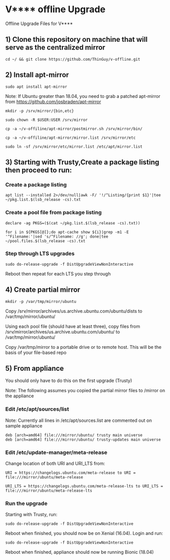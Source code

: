 
# V**** offline Upgrade 
Offline Upgrade Files for V****

## 1) Clone this repository on machine that will serve as the centralized mirror
```
cd ~/ && git clone https://github.com/ThinGuy/v-offline.git
```

## 2) Install apt-mirror
```
sudo apt install apt-mirror
```

Note: If Ubuntu greater than 18.04, you need to grab a patched apt-mirror from https://github.com/josbraden/apt-mirror

```
mkdir -p /srv/mirror/{bin,etc}
```

```
sudo chown -R $USER:USER /srv/mirror
```

```
cp -a ~/v-offiline/apt-mirror/postmirror.sh /srv/mirror/bin/
```

```
cp -a ~/v-offiline/apt-mirror/mirror.list /srv/mirror/etc
```

```
sudo ln -sf /srv/mirror/etc/mirror.list /etc/apt/mirror.list
```

## 3) Starting with Trusty,Create a package listing then proceed to run:

### Create a package listing
```
apt list --installed 2>/dev/null|awk -F/ '!/^Listing/{print $1}'|tee ~/pkg.list.$(lsb_release -cs).txt
```
### Create a pool file from package listing
```
declare -ag PKGS=($(cat ~/pkg.list.$(lsb_release -cs).txt))
```

```
for i in ${PKGS[@]};do apt-cache show ${i}|grep -m1 -E '^Filename:'|sed 's/^Filename: //g'; done|tee ~/pool.files.$(lsb_release -cs).txt
```

### Step through LTS upgrades
```
sudo do-release-upgrade -f DistUpgradeViewNonInteractive
```

Reboot then repeat for each LTS you step through

## 4) Create partial mirror
```
mkdir -p /var/tmp/mirror/ubuntu
```

Copy /srv/mirror/archives/us.archive.ubuntu.com/ubuntu/dists to /var/tmp/mirror/ubuntu/

Using each pool file (should have at least three), copy files from /srv/mirror/archives/us.archive.ubuntu.com/ubuntu/<path to entry> to /var/tmp/mirror/ubuntu/

Copy /var/tmp/mirror to a portable drive or to remote host.  This will be the basis of your file-based repo
  
## 5) From appliance
You should only have to do this on the first upgrade (Trusty)

Note: The following assumes you copied the partial mirror files to /mirror on the appliance

### Edit /etc/apt/sources/list

Note: Currently all lines in /etc/apt/sources.list are commented out on sample appliance

```
deb [arch=amd64] file:///mirror/ubuntu/ trusty main universe
deb [arch=amd64] file:///mirror/ubuntu/ trusty-updates main universe
```

### Edit /etc/update-manager/meta-release

Change location of both URI and URI_LTS from:

```
URI = https://changelogs.ubuntu.com/meta-release to URI = file:///mirror/ubuntu/meta-release

URI_LTS = https://changelogs.ubuntu.com/meta-release-lts to URI_LTS = file:///mirror/ubuntu/meta-release-lts
```
### Run the upgrade
Starting with Trusty, run:

```
sudo do-release-upgrade -f DistUpgradeViewNonInteractive 
```

Reboot when finished, you should now be on Xenial (16.04).  Login and run:

```
sudo do-release-upgrade -f DistUpgradeViewNonInteractive
```

Reboot when finished, appliance should now be running Bionic (18.04)
